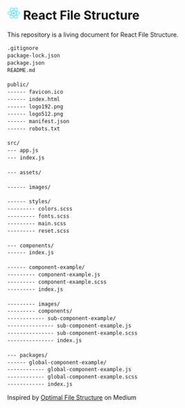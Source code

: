 # <img src="https://github.com/lucasbatiiista/react-file-structure/raw/main/public/logo192.png" alt="drawing" width="30"/> React File Structure 
This repository is a living document for React File Structure. 

~~~html
.gitignore
package-lock.json
package.json
README.md

public/
------ favicon.ico
------ index.html
------ logo192.png
------ logo512.png
------ manifest.json
------ robots.txt

src/
--- app.js
--- index.js

--- assets/

------ images/

------ styles/
--------- colors.scss
--------- fonts.scss
--------- main.scss
--------- reset.scss

--- components/
------ index.js

------ component-example/
--------- component-example.js
--------- component-example.scss
--------- index.js

--------- images/
--------- components/
------------ sub-component-example/
--------------- sub-component-example.js
--------------- sub-component-example.scss
--------------- index.js

--- packages/
------ global-component-example/
------------ global-component-example.js
------------ global-component-example.scss
------------ index.js

~~~


Inspired by [Optimal File Structure](https://charles-stover.medium.com/optimal-file-structure-for-react-applications-f3e35ad0a145) on Medium
